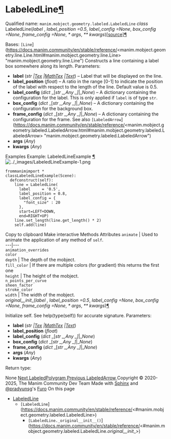 # LabeledLine[¶](https://docs.manim.community/en/stable/reference/<#labeledline> "Link to this heading")
Qualified name: `manim.mobject.geometry.labeled.LabeledLine`
_class_ LabeledLine(_label_ , _label_position =0.5_, _label_config =None_, _box_config =None_, _frame_config =None_, _* args_, _** kwargs_)[[source]](https://docs.manim.community/en/stable/reference/<../_modules/manim/mobject/geometry/labeled.html#LabeledLine>)[¶](https://docs.manim.community/en/stable/reference/<#manim.mobject.geometry.labeled.LabeledLine> "Link to this definition")
    
Bases: `[Line`](https://docs.manim.community/en/stable/reference/<manim.mobject.geometry.line.Line.html#manim.mobject.geometry.line.Line> "manim.mobject.geometry.line.Line")
Constructs a line containing a label box somewhere along its length.
Parameters:
    
  * **label** (_str_ _|_[_Tex_](https://docs.manim.community/en/stable/reference/<manim.mobject.text.tex_mobject.Tex.html#manim.mobject.text.tex_mobject.Tex> "manim.mobject.text.tex_mobject.Tex") _|_[_MathTex_](https://docs.manim.community/en/stable/reference/<manim.mobject.text.tex_mobject.MathTex.html#manim.mobject.text.tex_mobject.MathTex> "manim.mobject.text.tex_mobject.MathTex") _|_[_Text_](https://docs.manim.community/en/stable/reference/<manim.mobject.text.text_mobject.Text.html#manim.mobject.text.text_mobject.Text> "manim.mobject.text.text_mobject.Text")) – Label that will be displayed on the line.
  * **label_position** (_float_) – A ratio in the range [0-1] to indicate the position of the label with respect to the length of the line. Default value is 0.5.
  * **label_config** (_dict_ _[__str_ _,__Any_ _]__|__None_) – A dictionary containing the configuration for the label. This is only applied if `label` is of type `str`.
  * **box_config** (_dict_ _[__str_ _,__Any_ _]__|__None_) – A dictionary containing the configuration for the background box.
  * **frame_config** (_dict_ _[__str_ _,__Any_ _]__|__None_) – 
A dictionary containing the configuration for the frame.
See also
`[LabeledArrow`](https://docs.manim.community/en/stable/reference/<manim.mobject.geometry.labeled.LabeledArrow.html#manim.mobject.geometry.labeled.LabeledArrow> "manim.mobject.geometry.labeled.LabeledArrow")
  * **args** (_Any_)
  * **kwargs** (_Any_)


Examples
Example: LabeledLineExample [¶](https://docs.manim.community/en/stable/reference/<#labeledlineexample>)
![../_images/LabeledLineExample-1.png](https://docs.manim.community/en/stable/_images/LabeledLineExample-1.png)
```
frommanimimport *
classLabeledLineExample(Scene):
  defconstruct(self):
    line = LabeledLine(
      label     = '0.5',
      label_position = 0.8,
      label_config = {
        "font_size" : 20
      },
      start=LEFT+DOWN,
      end=RIGHT+UP)
    line.set_length(line.get_length() * 2)
    self.add(line)

```
Copy to clipboard
Make interactive
Methods
Attributes
`animate` | Used to animate the application of any method of `self`.  
---|---  
`animation_overrides`  
`color`  
`depth` | The depth of the mobject.  
`fill_color` | If there are multiple colors (for gradient) this returns the first one  
`height` | The height of the mobject.  
`n_points_per_curve`  
`sheen_factor`  
`stroke_color`  
`width` | The width of the mobject.  
_original__init__(_label_ , _label_position =0.5_, _label_config =None_, _box_config =None_, _frame_config =None_, _* args_, _** kwargs_)[¶](https://docs.manim.community/en/stable/reference/<#manim.mobject.geometry.labeled.LabeledLine._original__init__> "Link to this definition")
    
Initialize self. See help(type(self)) for accurate signature.
Parameters:
    
  * **label** (_str_ _|_[_Tex_](https://docs.manim.community/en/stable/reference/<manim.mobject.text.tex_mobject.Tex.html#manim.mobject.text.tex_mobject.Tex> "manim.mobject.text.tex_mobject.Tex") _|_[_MathTex_](https://docs.manim.community/en/stable/reference/<manim.mobject.text.tex_mobject.MathTex.html#manim.mobject.text.tex_mobject.MathTex> "manim.mobject.text.tex_mobject.MathTex") _|_[_Text_](https://docs.manim.community/en/stable/reference/<manim.mobject.text.text_mobject.Text.html#manim.mobject.text.text_mobject.Text> "manim.mobject.text.text_mobject.Text"))
  * **label_position** (_float_)
  * **label_config** (_dict_ _[__str_ _,__Any_ _]__|__None_)
  * **box_config** (_dict_ _[__str_ _,__Any_ _]__|__None_)
  * **frame_config** (_dict_ _[__str_ _,__Any_ _]__|__None_)
  * **args** (_Any_)
  * **kwargs** (_Any_)


Return type:
    
None
[ Next LabeledPolygram ](https://docs.manim.community/en/stable/reference/<manim.mobject.geometry.labeled.LabeledPolygram.html>) [ Previous LabeledArrow ](https://docs.manim.community/en/stable/reference/<manim.mobject.geometry.labeled.LabeledArrow.html>)
Copyright © 2020-2025, The Manim Community Dev Team 
Made with [Sphinx](https://docs.manim.community/en/stable/reference/<https:/www.sphinx-doc.org/>) and [@pradyunsg](https://docs.manim.community/en/stable/reference/<https:/pradyunsg.me>)'s [Furo](https://docs.manim.community/en/stable/reference/<https:/github.com/pradyunsg/furo>)
On this page 
  * [LabeledLine](https://docs.manim.community/en/stable/reference/<#>)
    * `[LabeledLine`](https://docs.manim.community/en/stable/reference/<#manim.mobject.geometry.labeled.LabeledLine>)
      * `[LabeledLine._original__init__()`](https://docs.manim.community/en/stable/reference/<#manim.mobject.geometry.labeled.LabeledLine._original__init__>)


